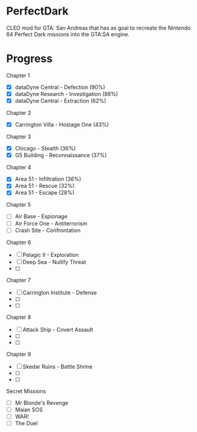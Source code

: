 # PerfectDark

CLEO mod for GTA: San Andreas that has as goal to recreate the Nintendo 64 Perfect Dark missions into the GTA:SA engine.

# Progress

Chapter 1

- [x] dataDyne Central - Defection (90%)
- [x] dataDyne Research - Investigation (88%)
- [x] dataDyne Central - Extraction (62%)

Chapter 2

- [x] Carrington Villa - Hostage One (43%)

Chapter 3

- [x] Chicago - Stealth (36%)
- [x] G5 Building - Reconnaissance (37%)

Chapter 4

- [x] Area 51 - Infiltration (36%)
- [x] Area 51 - Rescue (32%)
- [x] Area 51 - Escape (28%)

Chapter 5

- [ ] Air Base - Espionage
- [ ] Air Force One - Antiterrorism
- [ ] Crash Site - Confrontation

Chapter 6

- [ ] Pelagic II - Exploration
- [ ] Deep Sea - Nullify Threat
- [ ] 

Chapter 7

- [ ] Carrington Institute - Defense
- [ ] 
- [ ] 

Chapter 8

- [ ] Attack Ship - Covert Assault
- [ ] 
- [ ] 

Chapter 9

- [ ] Skedar Ruins - Battle Shrine
- [ ] 
- [ ] 

Secret Missions

- [ ] Mr Blonde's Revenge
- [ ] Maian SOS
- [ ] WAR!
- [ ] The Duel
